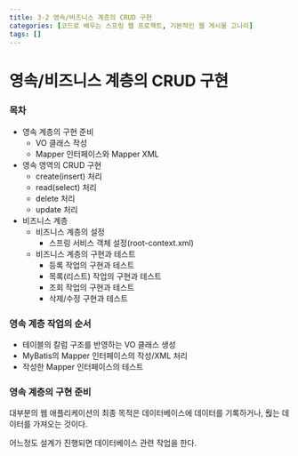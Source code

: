 ```yaml
---
title: 3-2 영속/비즈니스 계층의 CRUD 구현
categories: [코드로 배우는 스프링 웹 프로젝트, 기본적인 웹 게시물 고나리]
tags: []
---
```




# 영속/비즈니스 계층의 CRUD 구현

### 목차

* 영속 계층의 구현 준비
  * VO 클래스 작성
  * Mapper 인터페이스와 Mapper XML
* 영속 영역의 CRUD 구현
  * create(insert) 처리
  * read(select) 처리
  * delete 처리
  * update 처리
* 비즈니스 계층
  * 비즈니스 계층의 설정
    * 스프링 서비스 객체 설정(root-context.xml)
  * 비즈니스 계층의 구현과 테스트
    * 등록 작업의 구현과 테스트
    * 목록(리스트) 작업의 구현과 테스트
    * 조회 작업의 구현과 테스트
    * 삭제/수정 구현과 테스트



### 영속 계층 작업의 순서

* 테이블의 칼럼 구조를 반영하는 VO 클래스 생성
* MyBatis의 Mapper 인터페이스의 작성/XML 처리
* 작성한 Mapper 인터페이스의 테스트



### 영속 계층의 구현 준비

대부분의 웹 애플리케이션의 최종 목적은 데이터베이스에 데이터를 기록하거나, 웒는 데이터를 가져오는 것이다.

어느정도 설계가 진행되면 데이터베이스 관련 작업을 한다.

